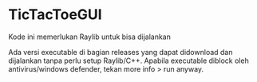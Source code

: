 # TicTacToeGUI
Kode ini memerlukan Raylib untuk bisa dijalankan

Ada versi executable di bagian releases yang dapat didownload dan dijalankan tanpa perlu setup Raylib/C++. Apabila executable diblock oleh antivirus/windows defender, tekan more info > run anyway. 
